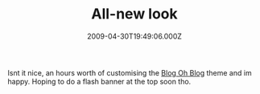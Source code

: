 ﻿---
coverImage: /images/fallback-post-header.png
date: '2009-04-30T19:49:06.000Z'
tags: []
title: All-new look
oldUrl: /websites/all-new-look
---

Isnt it nice, an hours worth of customising the [Blog Oh Blog](https://www.blogohblog.com/) theme and im happy. Hoping to do a flash banner at the top soon tho.
